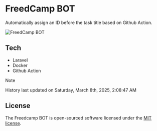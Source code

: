 # FreedCamp BOT

Automatically assign an ID before the task title based on Github Action.

![FreedCamp BOT](https://repository-images.githubusercontent.com/737932867/7d34798b-2680-471c-b089-a78a718d3d6a)

## Tech

- Laravel
- Docker
- Github Action

> [!NOTE]  
> History last updated on Saturday, March 8th, 2025, 2:08:47 AM

## License

The Freedcamp BOT is open-sourced software licensed under the [MIT license](https://opensource.org/licenses/MIT).
